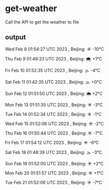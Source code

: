 # get-weather

Call the API to get the weather to file

## output

Wed Feb  8 01:54:27 UTC 2023 , Beijing: ☀️   -10°C

Thu Feb  9 01:49:33 UTC 2023 , Beijing: 🌨  +1°C

Fri Feb 10 01:52:35 UTC 2023 , Beijing: 🌫  -4°C

Sat Feb 11 01:42:35 UTC 2023 , Beijing: 🌫  +0°C

Sun Feb 12 01:51:50 UTC 2023 , Beijing: 🌦   +2°C

Mon Feb 13 01:51:35 UTC 2023 , Beijing: ☀️   -3°C

Tue Feb 14 01:52:34 UTC 2023 , Beijing: ☀️   -1°C

Wed Feb 15 01:52:06 UTC 2023 , Beijing: ☀️   -2°C

Thu Feb 16 01:50:44 UTC 2023 , Beijing: ☀️   -7°C

Fri Feb 17 01:54:12 UTC 2023 , Beijing: ☀️   -6°C

Sat Feb 18 01:48:39 UTC 2023 , Beijing: 🌫  -3°C

Sun Feb 19 01:52:00 UTC 2023 , Beijing: ☀️   +2°C

Mon Feb 20 01:51:57 UTC 2023 , Beijing: ☀️   +1°C

Tue Feb 21 01:52:06 UTC 2023 , Beijing: ☀️   -7°C

